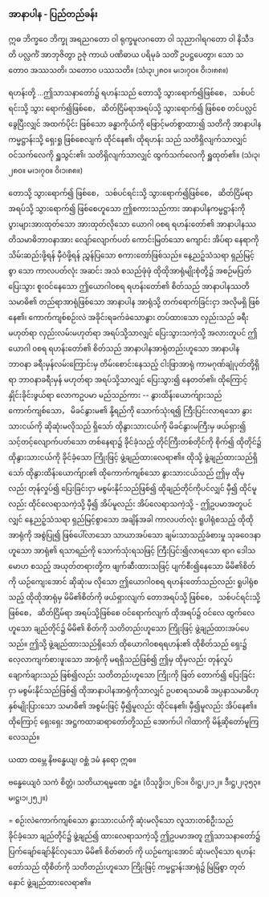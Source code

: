 ### အာနာပါန - ပြည်တည်ခန်း

ဣဓ ဘိက္ခဝေ ဘိက္ခု အရညဂတော ဝါ ရုက္ခမူလဂတော ဝါ သုညာဂါရဂတော ဝါ နိသီဒတိ ပလ္လင်္ကံ အာဘုဇိတွာ ဥဇုံ ကာယံ ပဏိဓာယ ပရိမုခံ သတိံ ဥပဋ္ဌပေတွာ၊ သော သတော၀ အဿသတိ၊ သတော၀ ပဿသတိ။ (သံ၊၃၊၂၈၀။ မ၊၁၊၇၀။ ဝိ၊၁၊၈၈။)

ရဟန်းတို့ ...ဤသာသနာတော်၌ ရဟန်းသည် တောသို့ သွားရောက်၍ဖြစ်စေ， သစ်ပင်ရင်းသို့ သွား ရောက်၍ဖြစ်စေ， ဆိတ်ငြိမ်ရာအရပ်သို့ သွားရောက်၍ ဖြစ်စေ တင်ပလ္လင်ခွေပြီးလျှင် အထက်ပိုင်း ဖြစ်သော ခန္ဓာကိုယ်ကို ဖြောင့်မတ်စွာထား၍ သတိကို အာနာပါနကမ္မဋ္ဌာန်းသို့ ရှေးရှု ဖြစ်စေလျက် ထိုင်နေ၏၊ ထိုရဟန်း သည် သတိရှိလျက်သာလျှင် ဝင်သက်လေကို ရှူသွင်း၏၊ သတိရှိလျက်သာလျှင် ထွက်သက်လေကို ရှူထုတ်၏။
<r>(သံ၊၃၊၂၈၀။ မ၊၁၊၇၀။ ဝိ၊၁၊၈၈။)</r>

တောသို့ သွားရောက်၍ ဖြစ်စေ， သစ်ပင်ရင်းသို့ သွားရောက်၍ဖြစ်စေ， ဆိတ်ငြိမ်ရာအရပ်သို့ သွားရောက်၍ ဖြစ်စေဟူသော ဤစကားသည်ကား အာနာပါနကမ္မဋ္ဌာန်းကို ပွားများအားထုတ်သော အားထုတ်လိုသော ယောဂါ ၀စရ ရဟန်းတော်၏ အာနာပါနဿတိသမာဓိဘာ၀နာအား လျော်လျောက်ပတ် ကောင်းမြတ်သော ကျောင်း အိပ်ရာ နေရာကို သိမ်းဆည်းဖို့ရန် မှီဝဲဖို့ရန် ညွှန်ပြသော စကားတော်ဖြစ်သည်။ 
နေ့ညဉ့်သံသရာ ရှည်မြင့်စွာ သော ကာလပတ်လုံး အဆင်း အသံ စသည်ဖုံဖုံ ထိုထိုအာရုံမျိုးစုံတို့၌ အစဉ်မပြတ် ပြေးသွား စူးဝင်နေသော ဤယောဂါ၀စရ ရဟန်းတော်၏ စိတ်သည် အာနာပါနဿတိသမာဓိ၏ တည်ရာအာရုံဖြစ်သော အာနာပါန အာရုံသို့ တက်ရောက်ခြင်းငှာ အလိုမရှိ ဖြစ်နေ၏၊ ကောက်ကျစ်စဉ်းလဲ အခိုင်းရခက်ခဲသောနွား တပ်ထားသော လှည်းသည် ခရီးမဟုတ်ရာ လှည်းလမ်းမဟုတ်ရာ အရပ်သို့သာလျှင် ပြေးသွားသကဲ့သို့ အလားတူပင် ဤယောဂါ ၀စရ ရဟန်းတော်၏ စိတ်သည် အာနာပါနအာရုံတည်းဟူသော အာနာပါနဘာ၀နာ ခရီးမှန်လမ်းကြောင်းမှ တိမ်းစောင်းနေသည့် ငါးဖြာအာရုံ ကာမဂုဏ်ချုံပုတ်တို့ရှိရာ ဘာ၀နာခရီးမှန် မဟုတ်ရာ အရပ်သို့သာလျှင် ပြေးသွား၍ နေတတ်၏၊ ထိုကြောင့် နှိုင်းခိုင်းဖွယ်ရာ လောကဥပမာ မည်သည်ကား -- နွားထိန်းယောက်ျားသည် ကောက်ကျစ်သော， မိခင်နွားမ၏ နို့ရည်ကို သောက်သုံးရ၍ ကြီးပြင်းလာရသော နွားသားငယ်ကို ဆိုဆုံးမလိုသည် ရှိသော် ထိုနွားသားငယ်ကို မိခင်နွားမကြီးမှ ဖယ်ရှား၍ သင့်တင့်လျောက်ပတ်သော တစ်နေရာ၌ ခိုင်ခံ့သည့် တိုင်ကြီးတစ်တိုင်ကို စိုက်၍ ထိုတိုင်၌ ထိုနွားသားငယ်ကို ခိုင်ခံ့သော ကြိုးဖြင့် ဖွဲ့ချည်ထားလေရာ၏။ 
ထိုသို့ ဖွဲ့ချည်ထားသည်ရှိသော် ထိုနွားထိန်းယောက်ျား၏ ထိုကောက်ကျစ်သော နွားသားငယ်သည် ဤမှ ထိုမှလည်း တုန်လှုပ်၍ ပြေးခြင်းငှာ မစွမ်းနိုင်သည်ဖြစ်၍ ထိုချည်တိုင်ကိုပင်လျှင် မှီ၍ ထိုင်မူလည်း ထိုင်လေရာသကဲ့သို့ မှီ၍ အိပ်မူလည်း အိပ်လေရာသကဲ့သို့ - ဤဥပမာအတူပင်လျှင် နေ့ညဉ့်သံသရာ ရှည်မြင့်စွာသော အချိန်အခါ ကာလပတ်လုံး ရူပါရုံစသည့် ထိုထိုအာရုံကို အစွဲပြု၍ ဖြစ်ပေါ်လာသော သာယာအပ်သော ချမ်းသာသည့်ခံစားမှု သုခဝေဒနာဟူသော အာရုံ၏ ရသာရည်ကို သောက်သုံးရသဖြင့် ကြီးပြင်း၍လာရသော ရာဂ ဒေါသ မောဟ စသည့် အယုတ်တရားတို့က ဖျက်ဆီးထားသဖြင့် ပျက်စီး၍နေသော မိမိ၏စိတ်ကို ယဉ်ကျေးအောင် ဆိုဆုံးမ လိုသော ဤယောဂါ၀စရ ရဟန်းတော်သည်လည်း ရူပါရုံစသည့် ထိုထိုအာရုံမှ မိမိ၏စိတ်ကို ဖယ်ရှားလျက် တောအရပ်သို့ ဖြစ်စေ， သစ်ပင်ရင်းသို့ဖြစ်စေ， ဆိတ်ငြိမ်ရာ အရပ်သို့ဖြစ်စေ ဝင်ရောက်လျက် ထိုအရပ်၌ ဝင်လေ ထွက်လေဟူသော ချည်တိုင်၌ မိမိ၏ စိတ်ကို သတိတည်းဟူသော ကြိုးဖြင့် ဖွဲ့ချည်ထားအပ်ပေသည်။ 
ဤသို့ ဖွဲ့ချည်ထားသည်ရှိသော် ထိုယောဂါ၀စရရဟန်း၏ ထိုစိတ်သည် ရှေး၌ လေ့လာကျက်စားဖူးသော အာရုံကို မရရှိသည်ဖြစ်၍ ဤမှ ထိုမှလည်း တုန်လှုပ်ချောက်ချားသည် ဖြစ်၍လည်း သတိတည်းဟူသော ကြိုးကို ဖြတ် တောက်၍ ပြေးခြင်းငှာ မစွမ်းနိုင်သည်ဖြစ်၍ ထိုအာနာပါနအာရုံကိုသာလျှင် ဥပစာရသမာဓိ အပ္ပနာသမာဓိဟု နှစ်မျိုးပြားသော သမာဓိ၏ အစွမ်းဖြင့် မှီ၍မူလည်း ထိုင်နေ၏၊ မှီ၍မူလည်း အိပ်နေ၏။ 
ထိုကြောင့် ရှေးရှေး အဋ္ဌကထာဆရာတော်တို့သည် အောက်ပါ ဂါထာကို မိန့်ဆိုတော်မူကြလေသည်။

ယထာ ထမ္ဘေ နိဗန္ဓေယျ၊ ၀စ္ဆံ ဒမံ နရော ဣဓ။

ဗန္ဓေယျေဝံ သကံ စိတ္တံ၊ သတိယာရမ္မဏေ ဒဠှံ။
(ဝိသုဒ္ဓိ၊၁၊၂၆၁။ ဝိ၊ဋ္ဌ၊၂၊၁၂။ ဒီ၊ဋ္ဌ၊၂၊၃၅၃။ မ၊ဋ္ဌ၊၁၊၂၅၂။)

= စဉ်းလဲကောက်ကျစ်သော နွားသားငယ်ကို ဆုံးမလိုသော လူသားတစ်ဦးသည် ခိုင်ခံ့သော ချည်တိုင်၌ ဖွဲ့ချည်၍ ထားလေရာသကဲ့သို့ ဤဥပမာအတူ ဤသာသနာတော်၌ ပြက်ချော်ချော်နိုင်လှသော မိမိ၏ စိတ်ဓာတ် ကို ယဉ်ကျေးအောင် ဆုံးမလိုသော ရဟန်းတော်သည် ထိုစိတ်ကို သတိတည်းဟူသော ကြိုးဖြင့် ကမ္မဋ္ဌာန်းအာရုံ၌ မြဲမြံစွာ တုတ်နှောင် ဖွဲ့ချည်ထားလေရာ၏။